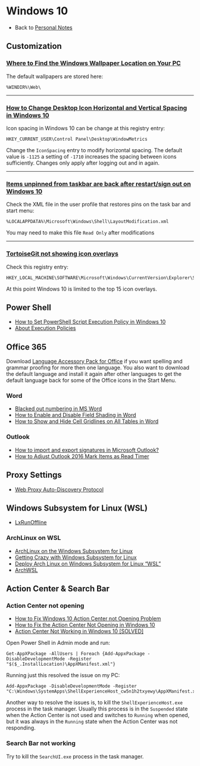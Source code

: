 # Windows 10

- Back to [Personal Notes](README.md)

## Customization

### [Where to Find the Windows Wallpaper Location on Your PC][Wallpaper]

The default wallpapers are stored here:

    %WINDIR%\Web\

[Wallpaper]: https://www.techjunkie.com/windows-wallpaper-location/

---

### [How to Change Desktop Icon Horizontal and Vertical Spacing in Windows 10][Icon]

Icon spacing in Windows 10 can be change at this registry entry:

    HKEY_CURRENT_USER\Control Panel\Desktop\WindowMetrics

Change the `IconSpacing` entry to modify horizontal spacing. The default value
is `-1125` a setting of `-1710` increases the spacing between icons
sufficiently. Changes only apply after logging out and in again.

[Icon]: https://www.tenforums.com/tutorials/16941-change-desktop-icon-spacing-windows-10-a.html

---

### [Items unpinned from taskbar are back after restart/sign out on Windows 10][Taskbar]

Check the XML file in the user profile that restores pins on the task bar and
start menu:

    %LOCALAPPDATA%\Microsoft\Windows\Shell\LayoutModification.xml

You may need to make this file `Read Only` after modifications

[Taskbar]: https://superuser.com/questions/1251656/items-unpinned-from-taskbar-are-back-after-restart-sign-out-on-windows-10

---

### [TortoiseGit not showing icon overlays][Overlay]

Check this registry entry:

    HKEY_LOCAL_MACHINE\SOFTWARE\Microsoft\Windows\CurrentVersion\Explorer\ShellIconOverlayIdentifiers

At this point Windows 10 is limited to the top 15 icon overlays.

[Overlay]: https://stackoverflow.com/questions/25156238/tortoisegit-not-showing-icon-overlays

## Power Shell

- [How to Set PowerShell Script Execution Policy in Windows 10][PS1]
- [About Execution Policies][PS2]

[PS1]: https://www.tenforums.com/tutorials/54585-change-powershell-script-execution-policy-windows-10-a.html
[PS2]: https://docs.microsoft.com/en-us/powershell/module/microsoft.powershell.core/about/about_execution_policies?view=powershell-6

## Office 365

Download [Language Accessory Pack for Office][OffLang] if you want spelling and
grammar proofing for more then one language. You also want to download the
default language and install it again after other languages to get the default
language back for some of the Office icons in the Start Menu.

[OffLang]: https://support.office.com/en-us/article/Language-Accessory-Pack-for-Office-82ee1236-0f9a-45ee-9c72-05b026ee809f

### Word

- [Blacked out numbering in MS Word][Word1]
- [How to Enable and Disable Field Shading in Word][Word2]
- [How to Show and Hide Cell Gridlines on All Tables in Word][Word3]

[Word1]: https://answers.microsoft.com/en-us/office/forum/office_2016-word/blacked-out-numbering-in-ms-word-2016/d2ec88d5-fcf6-41b6-bf05-487724585f51
[Word2]: https://www.howtogeek.com/240018/how-to-enable-and-disable-field-shading-in-word/
[Word3]: https://www.howtogeek.com/220886/how-to-show-and-hide-cell-gridlines-on-all-tables-in-word/

### Outlook

- [How to import and export signatures in Microsoft Outlook?][Outlk1]
- [How to Adjust Outlook 2016 Mark Items as Read Timer][Outlk2]

[Outlk1]: https://www.extendoffice.com/documents/outlook/1453-outlook-import-export-signatures.html
[Outlk2]: https://www.groovypost.com/howto/adjust-outlook-2016-mark-items-as-read-timer/

## Proxy Settings

- [Web Proxy Auto-Discovery Protocol](https://en.wikipedia.org/wiki/Web_Proxy_Auto-Discovery_Protocol)

## Windows Subsystem for Linux (WSL)

- [LxRunOffline](https://github.com/DDoSolitary/LxRunOffline)

### ArchLinux on WSL

- [ArchLinux on the Windows Subsystem for Linux](https://davidtw.co/writings/2017/archlinux-on-the-windows-subsystem-for-linux)
- [Getting Crazy with Windows Subsystem for Linux](https://www.brianketelsen.com/getting-crazy-with-windows-subsystem-for-linux/)
- [Deploy Arch Linux on Windows Subsystem for Linux “WSL”](https://medium.com/@mudrii/deploy-arch-linux-on-windows-subsystem-for-linux-wsl-a7e4cdf78c80)
- [ArchWSL](https://github.com/yuk7/ArchWSL)

## Action Center & Search Bar

### Action Center not opening

- [How to Fix Windows 10 Action Center not Opening Problem](https://www.xtremerain.com/fix-windows-action-center-not-opening/)
- [How to Fix the Action Center Not Opening in Windows 10](https://www.maketecheasier.com/fix-action-center-not-opening-windows10/)
- [Action Center Not Working in Windows 10 [SOLVED]](https://troubleshooter.xyz/wiki/fix-action-center-not-working-in-windows-10/)

Open Power Shell in Admin mode and run:

    Get-AppXPackage -AllUsers | Foreach {Add-AppxPackage -DisableDevelopmentMode -Register "$($_.InstallLocation)\AppXManifest.xml"}

Running just this resolved the issue on my PC:

    Add-AppxPackage -DisableDevelopmentMode -Register "C:\Windows\SystemApps\ShellExperienceHost_cw5n1h2txyewy\AppXManifest.xml"

Another way to resolve the issues is, to kill the `ShellExperienceHost.exe`
process in the task manager. Usually this process is in the `Suspended` state
when the Action Center is not used and switches to `Running` when opened, but
it was always in the `Running` state when the Action Center was not responding.

### Search Bar not working

Try to kill the `SearchUI.exe` process in the task manager.

